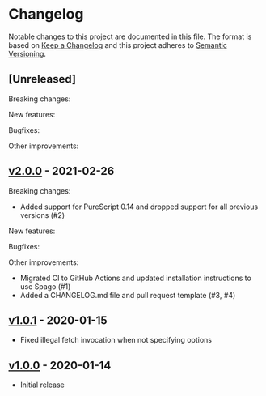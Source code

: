 # Changelog

Notable changes to this project are documented in this file. The format is based on [Keep a Changelog](https://keepachangelog.com/en/1.0.0/) and this project adheres to [Semantic Versioning](https://semver.org/spec/v2.0.0.html).

## [Unreleased]

Breaking changes:

New features:

Bugfixes:

Other improvements:

## [v2.0.0](https://github.com/purescript-web/purescript-web-fetch/releases/tag/v2.0.0) - 2021-02-26

Breaking changes:
- Added support for PureScript 0.14 and dropped support for all previous versions (#2)

New features:

Bugfixes:

Other improvements:
- Migrated CI to GitHub Actions and updated installation instructions to use Spago (#1)
- Added a CHANGELOG.md file and pull request template (#3, #4)

## [v1.0.1](https://github.com/purescript-web/purescript-web-fetch/releases/tag/v1.0.1) - 2020-01-15

- Fixed illegal fetch invocation when not specifying options

## [v1.0.0](https://github.com/purescript-web/purescript-web-fetch/releases/tag/v1.0.0) - 2020-01-14

- Initial release
